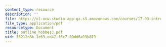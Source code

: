 ```yaml
---
content_type: resource
description: ''
file: https://ol-ocw-studio-app-qa.s3.amazonaws.com/courses/17-03-introduction-to-political-thought-spring-2004/36212e8b1e63cd47f6c789dd6a93b879_outline_hobbes3.pdf
file_type: application/pdf
resourcetype: Document
title: outline_hobbes3.pdf
uid: 36212e8b-1e63-cd47-f6c7-89dd6a93b879
---
```

